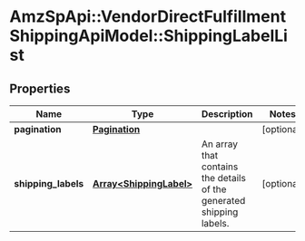 # AmzSpApi::VendorDirectFulfillmentShippingApiModel::ShippingLabelList

## Properties
Name | Type | Description | Notes
------------ | ------------- | ------------- | -------------
**pagination** | [**Pagination**](Pagination.md) |  | [optional] 
**shipping_labels** | [**Array&lt;ShippingLabel&gt;**](ShippingLabel.md) | An array that contains the details of the generated shipping labels. | [optional] 

